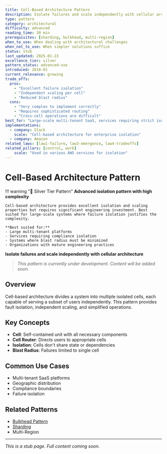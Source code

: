 ```yaml
---
title: Cell-Based Architecture Pattern
description: Isolate failures and scale independently with cellular architecture
type: pattern
category: architectural
difficulty: advanced
reading_time: 30 min
prerequisites: [sharding, bulkhead, multi-region]
when_to_use: When dealing with architectural challenges
when_not_to_use: When simpler solutions suffice
status: stub
last_updated: 2025-01-23
excellence_tier: silver
pattern_status: advanced-use
introduced: 2018-01
current_relevance: growing
trade_offs:
  pros:
    - "Excellent failure isolation"
    - "Independent scaling per cell"
    - "Reduced blast radius"
  cons:
    - "Very complex to implement correctly"
    - "Requires sophisticated routing"
    - "Cross-cell operations are difficult"
best_for: "Large-scale multi-tenant SaaS, services requiring strict isolation"
implementations:
  - company: Slack
    scale: "Cell-based architecture for enterprise isolation"
  - company: Amazon
related_laws: [law1-failure, law3-emergence, law4-tradeoffs]
related_pillars: [control, work]
    scale: "Used in various AWS services for isolation"
---
```


# Cell-Based Architecture Pattern

!!! warning "🥈 Silver Tier Pattern"
    **Advanced isolation pattern with high complexity**
    
    Cell-based architecture provides excellent isolation and scaling properties but requires significant engineering investment. Best suited for large-scale systems where failure isolation justifies the complexity.
    
    **Best suited for:**
    - Large multi-tenant platforms
    - Services requiring compliance isolation
    - Systems where blast radius must be minimized
    - Organizations with mature engineering practices

**Isolate failures and scale independently with cellular architecture**

> *This pattern is currently under development. Content will be added soon.*

## Overview

Cell-based architecture divides a system into multiple isolated cells, each capable of serving a subset of users independently. This pattern provides fault isolation, independent scaling, and simplified operations.

## Key Concepts

- **Cell**: Self-contained unit with all necessary components
- **Cell Router**: Directs users to appropriate cells
- **Isolation**: Cells don't share state or dependencies
- **Blast Radius**: Failures limited to single cell

## Common Use Cases

- Multi-tenant SaaS platforms
- Geographic distribution
- Compliance boundaries
- Failure isolation

## Related Patterns

- [Bulkhead Pattern](bulkhead.md)
- [Sharding](sharding.md)
- Multi-Region

---

*This is a stub page. Full content coming soon.*